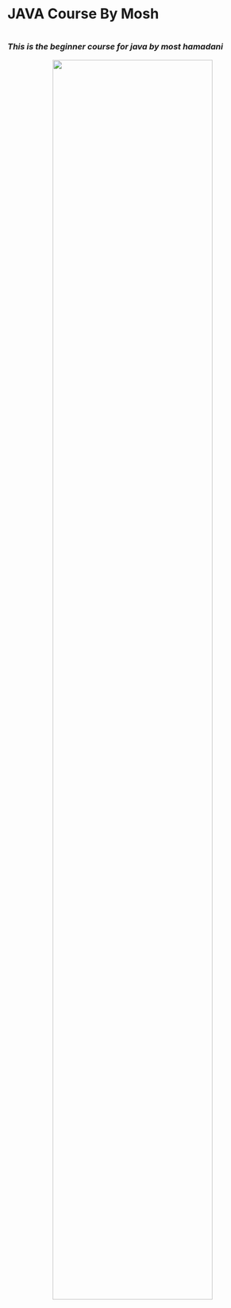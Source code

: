 <h1>JAVA Course By Mosh<h1>
<h3><i>This is the beginner course for java by most hamadani</i></h3>
<p align = "center"><img src = "https://user-images.githubusercontent.com/93942615/179511109-c2168ece-001b-4c21-b312-4510853e3034.jpeg" width= "80%" height= "auto" ></p>

